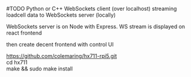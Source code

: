 #TODO
Python or C++ WebSockets client (over localhost) streaming loadcell data to WebSockets server (locally) <br>

WebSockets server is on Node with Express. WS stream is displayed on react frontend <br>

then create decent frontend with control UI <br>


https://github.com/colemaring/hx711-rpi5.git <br>
cd hx711 <br>
make && sudo make install <br>
